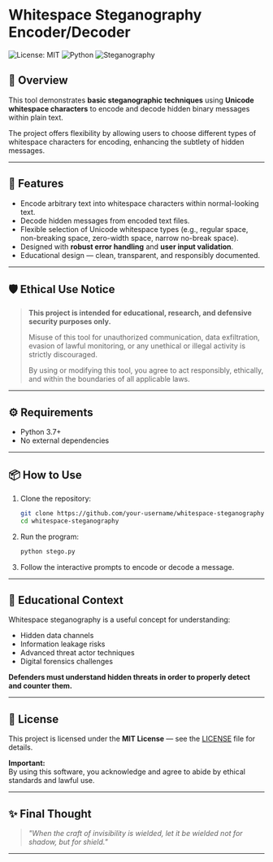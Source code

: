 # Whitespace Steganography Encoder/Decoder

![License: MIT](https://img.shields.io/badge/License-MIT-yellow.svg)
![Python](https://img.shields.io/badge/Python-3.7%2B-blue)
![Steganography](https://img.shields.io/badge/Steganography-Whitespace-informational)


## 📖 Overview

This tool demonstrates **basic steganographic techniques** using **Unicode whitespace characters** to encode and decode hidden binary messages within plain text.

The project offers flexibility by allowing users to choose different types of whitespace characters for encoding, enhancing the subtlety of hidden messages.

---

## 🚀 Features

- Encode arbitrary text into whitespace characters within normal-looking text.
- Decode hidden messages from encoded text files.
- Flexible selection of Unicode whitespace types (e.g., regular space, non-breaking space, zero-width space, narrow no-break space).
- Designed with **robust error handling** and **user input validation**.
- Educational design — clean, transparent, and responsibly documented.

---

## 🛡️ Ethical Use Notice

> **This project is intended for educational, research, and defensive security purposes only.**
> 
> Misuse of this tool for unauthorized communication, data exfiltration, evasion of lawful monitoring, or any unethical or illegal activity is strictly discouraged.
> 
> By using or modifying this tool, you agree to act responsibly, ethically, and within the boundaries of all applicable laws.

---

## ⚙️ Requirements

- Python 3.7+
- No external dependencies

---

## 📦 How to Use

1. Clone the repository:
    ```bash
    git clone https://github.com/your-username/whitespace-steganography.git
    cd whitespace-steganography
    ```

2. Run the program:
    ```bash
    python stego.py
    ```

3. Follow the interactive prompts to encode or decode a message.

---

## 🧠 Educational Context

Whitespace steganography is a useful concept for understanding:
- Hidden data channels
- Information leakage risks
- Advanced threat actor techniques
- Digital forensics challenges

**Defenders must understand hidden threats in order to properly detect and counter them.**

---

## 📜 License

This project is licensed under the **MIT License** — see the [LICENSE](LICENSE) file for details.

**Important:**  
By using this software, you acknowledge and agree to abide by ethical standards and lawful use.

---

## ✨ Final Thought

> _\"When the craft of invisibility is wielded, let it be wielded not for shadow, but for shield.\"_

---
